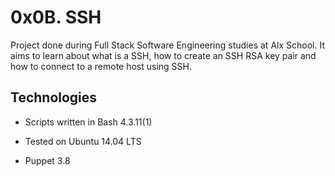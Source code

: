 # 0x0B. SSH

Project done during Full Stack Software Engineering studies at Alx School. It aims to learn about what is a SSH, how to create an SSH RSA key pair and how to connect to a remote host using SSH.

## Technologies

* Scripts written in Bash 4.3.11(1)

* Tested on Ubuntu 14.04 LTS

* Puppet 3.8
